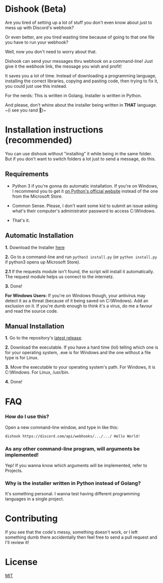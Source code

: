 # Dishook (Beta)
Are you tired of setting up a lot of stuff you don't even know about just to mess up with Discord's webhook? 

Or even better, are you tired wasting time because of going to that one file you have to run your webhook?

Well, now you don't need to worry about that.

Dishook can send your messages thru webhook on a command-line! Just give it the webhook link, 
the message you wish and profit!

It saves you a lot of time. Instead of downloading a programming language, installing the correct libraries, 
copying and pasting code, then trying to fix it, you could just use this instead.

For the nerds: This is written in Golang. Installer is written in Python.

And please, don't whine about the installer being written in **THAT** language. ~(i see you rand :eyes:)~

# Installation instructions (recommended)

You can use dishook without "installing" it while being in the same folder. But if you don't want to
switch folders a lot just to send a message, do this.

## Requirements
- Python 3 if you're gonna do automatic installation. If you're on Windows, I recommend you to get it 
[on Python's official website](https://www.python.org/downloads/) instead of the one from the Microsoft Store.

- Common Sense. Please, I don't want some kid to submit an issue asking what's their computer's administrator password 
to access C:\Windows.

- That's it.

## Automatic Installation

**1.** Download the Installer [here](https://raw.githubusercontent.com/juanpisuribe13/Dishook/main/install.py)

**2.** Go to a command-line and run `python3 install.py` (or `python install.py` if python3 opens up Microsoft Store).

**2.1** If the requests module isn't found, the script will install it automatically. The request module helps us 
connect to the internetz.

**3.** Done! 

**For Windows Users:** If you're on Windows though, your antivirus may detect it as a threat (because of it being 
saved on C:\Windows). Add an exclusion on it. 
If you're dumb enough to think it's a virus, do me a favour and read the source code.

## Manual Installation

**1.** Go to the repository's [latest release](https://github.com/juanpisuribe13/Dishook/releases/latest).

**2.** Download the executable. If you have a hard time (lol) telling which one is for your operating system, 
.exe is for Windows and the one without a file type is for Linux.

**3.** Move the executable to your operating system's path. For Windows, it is C:\Windows. For Linux, /usr/bin.

**4.** Done!

# FAQ

### How do I use this?

Open a new command-line window, and type in like this:
```bash
dishook https://discord.com/api/webhooks/.../.../ Hello World!
```

### As any other command-line program, will arguments be implemented!

Yep! If you wanna know which arguments will be implemented, refer to Projects.

### Why is the installer written in Python instead of Golang?

It's something personal. I wanna test having different programming languages in a single project.

# Contributing

If you see that the code's messy, something doesn't work, or I left something dumb there accidentally then feel 
free to send a pull request and I'll review it!

# License
[MIT](https://raw.githubusercontent.com/juanpisuribe13/Dishook/main/LICENSE)
